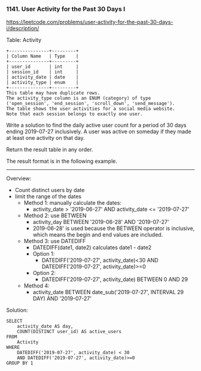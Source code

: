 <h3>1141. User Activity for the Past 30 Days I</h3>

https://leetcode.com/problems/user-activity-for-the-past-30-days-i/description/

Table: Activity
```
+---------------+---------+
| Column Name   | Type    |
+---------------+---------+
| user_id       | int     |
| session_id    | int     |
| activity_date | date    |
| activity_type | enum    |
+---------------+---------+
This table may have duplicate rows.
The activity_type column is an ENUM (category) of type ('open_session', 'end_session', 'scroll_down', 'send_message').
The table shows the user activities for a social media website. 
Note that each session belongs to exactly one user.
``` 

Write a solution to find the daily active user count for a period of 30 days ending 2019-07-27 inclusively. A user was active on someday if they made at least one activity on that day.

Return the result table in any order.

The result format is in the following example.

---
Overview:
- Count distinct users by date
- limit the range of the dates
	- Method 1: manually calculate the dates:
		- activity_date > '2019-06-27' AND activity_date <= '2019-07-27'
	- Method 2: use BETWEEN
		- activity_day BETWEEN '2019-06-28' AND '2019-07-27'
		- 2019-06-28' is used because the BETWEEN operator is inclusive, which means the begin and end values are included.
	- Method 3: use DATEDIFF
		- DATEDIFF(date1, date2) calculates date1 - date2
		- Option 1:
			- DATEDIFF('2019-07-27', activity_date)<30 AND DATEDIFF('2019-07-27', activity_date)>=0 
		- Option 2:
			- DATEDIFF('2019-07-27', activity_date) BETWEEN 0 AND 29
	- Method 4: 
		- activity_date BETWEEN date_sub('2019-07-27', INTERVAL 29 DAY) AND '2019-07-27'

Solution:
```
SELECT 
    activity_date AS day, 
    COUNT(DISTINCT user_id) AS active_users
FROM 
    Activity
WHERE 
    DATEDIFF('2019-07-27', activity_date) < 30
    AND DATEDIFF('2019-07-27', activity_date)>=0
GROUP BY 1
```
